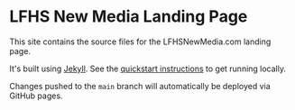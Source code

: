 # LFHS New Media Landing Page

This site contains the source files for the LFHSNewMedia.com landing page.

It's built using [Jekyll](https://jekyllrb.com/). See the
[quickstart instructions](https://jekyllrb.com/docs/) to get running locally.

Changes pushed to the `main` branch will automatically be deployed via GitHub pages.